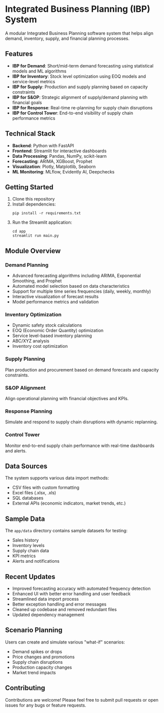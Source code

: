 # Integrated Business Planning (IBP) System

A modular Integrated Business Planning software system that helps align demand, inventory, supply, and financial planning processes.

## Features

- **IBP for Demand**: Short/mid-term demand forecasting using statistical models and ML algorithms
- **IBP for Inventory**: Stock level optimization using EOQ models and service-level metrics
- **IBP for Supply**: Production and supply planning based on capacity constraints
- **IBP for S&OP**: Strategic alignment of supply/demand planning with financial goals
- **IBP for Response**: Real-time re-planning for supply chain disruptions
- **IBP for Control Tower**: End-to-end visibility of supply chain performance metrics

## Technical Stack

- **Backend**: Python with FastAPI
- **Frontend**: Streamlit for interactive dashboards
- **Data Processing**: Pandas, NumPy, scikit-learn
- **Forecasting**: ARIMA, XGBoost, Prophet
- **Visualization**: Plotly, Matplotlib, Seaborn
- **ML Monitoring**: MLflow, Evidently AI, Deepchecks

## Getting Started

1. Clone this repository
2. Install dependencies:
   ```
   pip install -r requirements.txt
   ```
3. Run the Streamlit application:
   ```
   cd app
   streamlit run main.py
   ```

## Module Overview

### Demand Planning
- Advanced forecasting algorithms including ARIMA, Exponential Smoothing, and Prophet
- Automated model selection based on data characteristics
- Support for multiple time series frequencies (daily, weekly, monthly)
- Interactive visualization of forecast results
- Model performance metrics and validation

### Inventory Optimization
- Dynamic safety stock calculations
- EOQ (Economic Order Quantity) optimization
- Service level-based inventory planning
- ABC/XYZ analysis
- Inventory cost optimization

### Supply Planning
Plan production and procurement based on demand forecasts and capacity constraints.

### S&OP Alignment
Align operational planning with financial objectives and KPIs.

### Response Planning
Simulate and respond to supply chain disruptions with dynamic replanning.

### Control Tower
Monitor end-to-end supply chain performance with real-time dashboards and alerts.

## Data Sources

The system supports various data import methods:
- CSV files with custom formatting
- Excel files (.xlsx, .xls)
- SQL databases
- External APIs (economic indicators, market trends, etc.)

## Sample Data

The `app/data` directory contains sample datasets for testing:
- Sales history
- Inventory levels
- Supply chain data
- KPI metrics
- Alerts and notifications

## Recent Updates

- Improved forecasting accuracy with automated frequency detection
- Enhanced UI with better error handling and user feedback
- Streamlined data import process
- Better exception handling and error messages
- Cleaned up codebase and removed redundant files
- Updated dependency management

## Scenario Planning

Users can create and simulate various "what-if" scenarios:
- Demand spikes or drops
- Price changes and promotions
- Supply chain disruptions
- Production capacity changes
- Market trend impacts

## Contributing

Contributions are welcome! Please feel free to submit pull requests or open issues for any bugs or feature requests.
